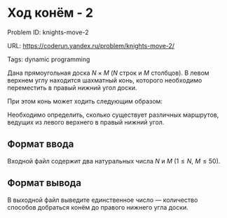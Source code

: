 # Ход конём - 2

Problem ID: knights-move-2

URL: https://coderun.yandex.ru/problem/knights-move-2/

Tags: dynamic programming

Дана прямоугольная доска $N \times M$ ($N$ строк и $M$ столбцов). В левом верхнем углу находится шахматный конь, 
которого необходимо переместить в правый нижний угол доски.

При этом конь может ходить следующим образом:



Необходимо определить, сколько существует различных маршрутов, ведущих из левого верхнего в правый нижний угол.


## Формат ввода

Входной файл содержит два натуральных числа $N$ и $M$ ($1 \leqslant N$, $M \leqslant 50$).


## Формат вывода

В выходной файл выведите единственное число — количество способов добраться конём до правого нижнего угла доски.

